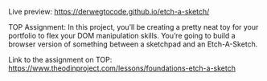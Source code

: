 Live preview: https://derwegtocode.github.io/etch-a-sketch/

TOP Assignment:
In this project, you’ll be creating a pretty neat toy for your portfolio to flex your DOM manipulation skills. You’re going to build a browser version of something between a sketchpad and an Etch-A-Sketch.


Link to the assignment on TOP: https://www.theodinproject.com/lessons/foundations-etch-a-sketch
